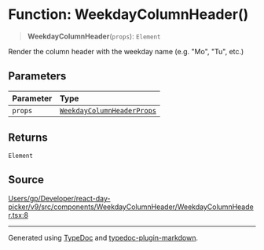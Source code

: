 # Function: WeekdayColumnHeader()

> **WeekdayColumnHeader**(`props`): `Element`

Render the column header with the weekday name (e.g. "Mo", "Tu", etc.)

## Parameters

| Parameter | Type |
| :------ | :------ |
| `props` | [`WeekdayColumnHeaderProps`](/api/interfaces/WeekdayColumnHeaderProps.md) |

## Returns

`Element`

## Source

[Users/gp/Developer/react-day-picker/v9/src/components/WeekdayColumnHeader/WeekdayColumnHeader.tsx:8](https://github.com/gpbl/react-day-picker/blob/005599683/src/components/WeekdayColumnHeader/WeekdayColumnHeader.tsx#L8)

***

Generated using [TypeDoc](https://typedoc.org) and [typedoc-plugin-markdown](https://typedoc-plugin-markdown.org).
